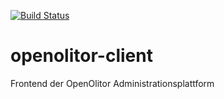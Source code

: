 [![Build Status](https://travis-ci.org/OpenOlitor/openolitor-client.svg?branch=master)](https://travis-ci.org/OpenOlitor/openolitor-client)
# openolitor-client
Frontend der OpenOlitor Administrationsplattform
